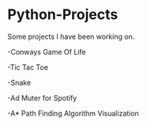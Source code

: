 # Python-Projects
Some projects I have been working on.

-Conways Game Of Life

-Tic Tac Toe

-Snake

-Ad Muter for Spotify

-A* Path Finding Algorithm Visualization
